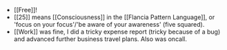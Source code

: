 - [[Free]]!
- [[25]] means [[Consciousness]] in the [[Flancia Pattern Language]], or 'focus on your focus'/'be aware of your awareness' (five squared).
- [[Work]] was fine, I did a tricky expense report (tricky because of a bug) and advanced further business travel plans. Also was oncall.
